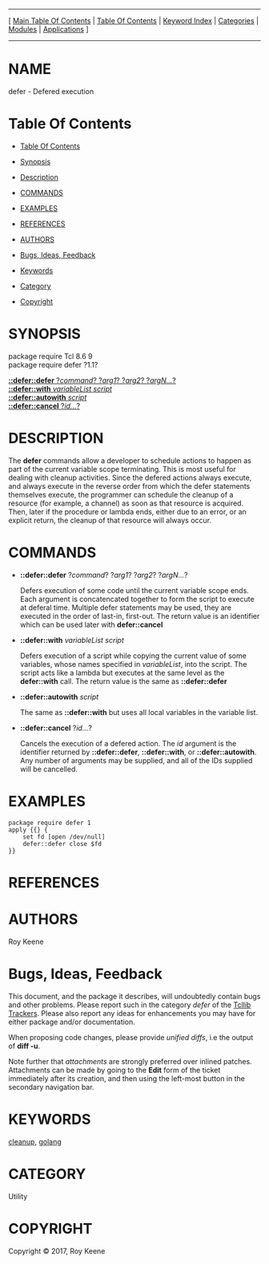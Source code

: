 
[//000000001]: # (defer \- Defered execution ala Go)
[//000000002]: # (Generated from file 'defer\.man' by tcllib/doctools with format 'markdown')
[//000000003]: # (Copyright &copy; 2017, Roy Keene)
[//000000004]: # (defer\(n\) 1\.1 tcllib "Defered execution ala Go")

<hr> [ <a href="../../../../toc.md">Main Table Of Contents</a> &#124; <a
href="../../../toc.md">Table Of Contents</a> &#124; <a
href="../../../../index.md">Keyword Index</a> &#124; <a
href="../../../../toc0.md">Categories</a> &#124; <a
href="../../../../toc1.md">Modules</a> &#124; <a
href="../../../../toc2.md">Applications</a> ] <hr>

# NAME

defer \- Defered execution

# <a name='toc'></a>Table Of Contents

  - [Table Of Contents](#toc)

  - [Synopsis](#synopsis)

  - [Description](#section1)

  - [COMMANDS](#section2)

  - [EXAMPLES](#section3)

  - [REFERENCES](#section4)

  - [AUTHORS](#section5)

  - [Bugs, Ideas, Feedback](#section6)

  - [Keywords](#keywords)

  - [Category](#category)

  - [Copyright](#copyright)

# <a name='synopsis'></a>SYNOPSIS

package require Tcl 8\.6 9  
package require defer ?1\.1?  

[__::defer::defer__ ?*command*? ?*arg1*? ?*arg2*? ?*argN\.\.\.*?](#1)  
[__::defer::with__ *variableList* *script*](#2)  
[__::defer::autowith__ *script*](#3)  
[__::defer::cancel__ ?*id\.\.\.*?](#4)  

# <a name='description'></a>DESCRIPTION

The __defer__ commands allow a developer to schedule actions to happen as
part of the current variable scope terminating\. This is most useful for dealing
with cleanup activities\. Since the defered actions always execute, and always
execute in the reverse order from which the defer statements themselves execute,
the programmer can schedule the cleanup of a resource \(for example, a channel\)
as soon as that resource is acquired\. Then, later if the procedure or lambda
ends, either due to an error, or an explicit return, the cleanup of that
resource will always occur\.

# <a name='section2'></a>COMMANDS

  - <a name='1'></a>__::defer::defer__ ?*command*? ?*arg1*? ?*arg2*? ?*argN\.\.\.*?

    Defers execution of some code until the current variable scope ends\. Each
    argument is concatencated together to form the script to execute at deferal
    time\. Multiple defer statements may be used, they are executed in the order
    of last\-in, first\-out\. The return value is an identifier which can be used
    later with __defer::cancel__

  - <a name='2'></a>__::defer::with__ *variableList* *script*

    Defers execution of a script while copying the current value of some
    variables, whose names specified in *variableList*, into the script\. The
    script acts like a lambda but executes at the same level as the
    __defer::with__ call\. The return value is the same as
    __::defer::defer__

  - <a name='3'></a>__::defer::autowith__ *script*

    The same as __::defer::with__ but uses all local variables in the
    variable list\.

  - <a name='4'></a>__::defer::cancel__ ?*id\.\.\.*?

    Cancels the execution of a defered action\. The *id* argument is the
    identifier returned by __::defer::defer__, __::defer::with__, or
    __::defer::autowith__\. Any number of arguments may be supplied, and all
    of the IDs supplied will be cancelled\.

# <a name='section3'></a>EXAMPLES

    package require defer 1
    apply {{} {
    	set fd [open /dev/null]
    	defer::defer close $fd
    }}

# <a name='section4'></a>REFERENCES

# <a name='section5'></a>AUTHORS

Roy Keene

# <a name='section6'></a>Bugs, Ideas, Feedback

This document, and the package it describes, will undoubtedly contain bugs and
other problems\. Please report such in the category *defer* of the [Tcllib
Trackers](http://core\.tcl\.tk/tcllib/reportlist)\. Please also report any ideas
for enhancements you may have for either package and/or documentation\.

When proposing code changes, please provide *unified diffs*, i\.e the output of
__diff \-u__\.

Note further that *attachments* are strongly preferred over inlined patches\.
Attachments can be made by going to the __Edit__ form of the ticket
immediately after its creation, and then using the left\-most button in the
secondary navigation bar\.

# <a name='keywords'></a>KEYWORDS

[cleanup](\.\./\.\./\.\./\.\./index\.md\#cleanup),
[golang](\.\./\.\./\.\./\.\./index\.md\#golang)

# <a name='category'></a>CATEGORY

Utility

# <a name='copyright'></a>COPYRIGHT

Copyright &copy; 2017, Roy Keene

